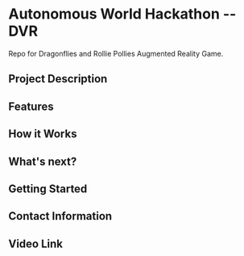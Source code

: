 # Autonomous World Hackathon -- DVR

Repo for Dragonflies and Rollie Pollies Augmented Reality Game.

## Project Description

## Features

## How it Works

## What's next?

## Getting Started

## Contact Information

## Video Link
